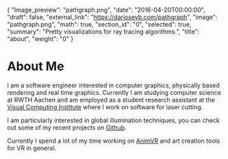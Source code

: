 {
  "Image_preview": "pathgraph.png",
  "date": "2016-04-20T00:00:00",
  "draft": false,
  "external_link": "https://darioseyb.com/pathgraph",
  "image": "pathgraph.png",
  "math": true,
  "section_id": "0",
  "selected": true,
  "summary": "Pretty visualizations for ray tracing algorithms.",
  "title": "about",
  "weight": "0"
}

# About Me
I am a software engineer interested in computer graphics, physically based rendering and real time graphics.
Currently I am studying computer science at RWTH Aachen and am employed as a student research assistant at the [Visual Computing Institute](//graphics.rwth-aachen.de) where I work on software for laser cutting.

I am particularly interested in global illumination techniques, you can check out some of my recent projects on [Github](//github.com/daseyb).

Currently I spend a lot of my time working on [AnimVR](//nvrmind.io/#animvr) and art creation tools for VR in general.
